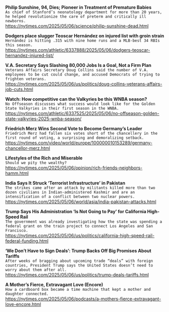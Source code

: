 **Philip Sunshine, 94, Dies; Pioneer in Treatment of Premature Babies**\
`As chief of Stanford’s neonatology department for more than 20 years, he helped revolutionize the care of preterm and critically ill newborns.`\
https://nytimes.com/2025/05/06/science/philip-sunshine-dead.html

**Dodgers place slugger Teoscar Hernández on injured list with groin strain**\
`Hernández is hitting .315 with nine home runs and a MLB-best 34 RBIs this season.`\
https://nytimes.com/athletic/6337888/2025/05/06/dodgers-teoscar-hernandez-injured-list/

**V.A. Secretary Says Slashing 80,000 Jobs Is a Goal, Not a Firm Plan**\
`Veterans Affairs Secretary Doug Collins said the number of V.A. employees to be cut could change, and accused Democrats of trying to frighten veterans.`\
https://nytimes.com/2025/05/06/us/politics/doug-collins-veterans-affairs-job-cuts.html

**Watch: How competitive can the Valkyries be this WNBA season?**\
`No Offseason discusses what success would look like for the Golden State Valkyries in their first season in the WNBA.`\
https://nytimes.com/athletic/6337525/2025/05/06/no-offseason-golden-state-valkyries-2025-wnba-season/

**Friedrich Merz Wins Second Vote to Become Germany’s Leader**\
`Friedrich Merz had fallen six votes short of the chancellery in the first round of voting, a surprising and demoralizing setback.`\
https://nytimes.com/video/world/europe/100000010153289/germany-chancellor-merz.html

**Lifestyles of the Rich and Miserable**\
`Should we pity the wealthy?`\
https://nytimes.com/2025/05/06/opinion/rich-friends-neighbors-hamm.html

**India Says It Struck ‘Terrorist Infrastructure’ in Pakistan**\
`The strikes came after an attack by militants killed more than two dozen civilians in Indian-administered Kashmir and are an intensification of a conflict between two nuclear powers.`\
https://nytimes.com/2025/05/06/world/asia/india-pakistan-attacks.html

**Trump Says His Administration ‘Is Not Going to Pay’ for California High-Speed Rail**\
`The government was already investigating how the state was spending a federal grant on the train project to connect Los Angeles and San Francisco.`\
https://nytimes.com/2025/05/06/us/politics/california-high-speed-rail-federal-funding.html

**‘We Don’t Have to Sign Deals’: Trump Backs Off Big Promises About Tariffs**\
`After weeks of bragging about upcoming trade “deals” with foreign countries, President Trump says the United States doesn’t need to worry about them after all.`\
https://nytimes.com/2025/05/06/us/politics/trump-deals-tariffs.html

**A Mother’s Fierce, Extravagant Love (Encore)**\
`How a cardboard box became a time machine that kept a mother and daughter connected.`\
https://nytimes.com/2025/05/06/podcasts/a-mothers-fierce-extravagant-love-encore.html

